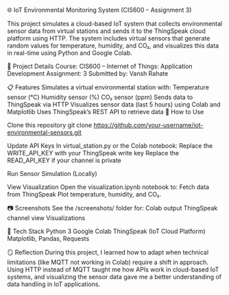 🌐 IoT Environmental Monitoring System (CIS600 – Assignment 3)

This project simulates a cloud-based IoT system that collects environmental sensor data from virtual stations and sends it to the ThingSpeak cloud platform using HTTP. The system includes virtual sensors that generate random values for temperature, humidity, and CO₂, and visualizes this data in real-time using Python and Google Colab.

📌 Project Details
Course: CIS600 – Internet of Things: Application Development
Assignment: 3
Submitted by: Vansh Rahate

📋 Features
Simulates a virtual environmental station with:
Temperature sensor (°C)
Humidity sensor (%)
CO₂ sensor (ppm)
Sends data to ThingSpeak via HTTP
Visualizes sensor data (last 5 hours) using Colab and Matplotlib
Uses ThingSpeak’s REST API to retrieve data
🚀 How to Use

Clone this repository git clone https://github.com/your-username/iot-environmental-sensors.git

Update API Keys In virtual_station.py or the Colab notebook: Replace the WRITE_API_KEY with your ThingSpeak write key Replace the READ_API_KEY if your channel is private

Run Sensor Simulation (Locally)

View Visualization Open the visualization.ipynb notebook to: Fetch data from ThingSpeak Plot temperature, humidity, and CO₂.

📷 Screenshots See the /screenshots/ folder for: Colab output ThingSpeak channel view Visualizations

🧰 Tech Stack Python 3 Google Colab ThingSpeak (IoT Cloud Platform) Matplotlib, Pandas, Requests

🪞 Reflection During this project, I learned how to adapt when technical limitations (like MQTT not working in Colab) require a shift in approach. Using HTTP instead of MQTT taught me how APIs work in cloud-based IoT systems, and visualizing the sensor data gave me a better understanding of data handling in IoT applications.
